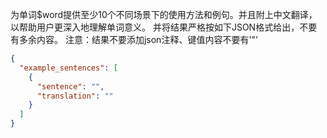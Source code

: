 为单词$word提供至少10个不同场景下的使用方法和例句。并且附上中文翻译，以帮助用户更深入地理解单词意义。
并将结果严格按如下JSON格式给出，不要有多余内容。
注意：结果不要添加json注释、键值内容不要有'"'

```json
{
  "example_sentences": [
    {
      "sentence": "",
      "translation": ""
    }
  ]
}
```